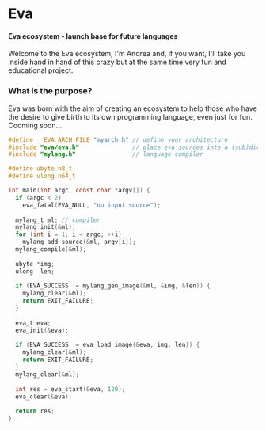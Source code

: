 # Eva
#### Eva ecosystem - launch base for future languages
Welcome to the Eva ecosystem, I'm Andrea and, if you want, I'll take you inside hand in hand of this crazy but at the same time very fun and educational project.

### What is the purpose?
Eva was born with the aim of creating an ecosystem to help those who have the desire to give birth to its own programming language, even just for fun.
Cooming soon...

```c
#define __EVA_ARCH_FILE "myarch.h" // define your architecture
#include "eva/eva.h"               // place eva sources into a (sub)directory
#include "mylang.h"                // language compiler

#define ubyte n8_t
#define ulong n64_t

int main(int argc, const char *argv[]) {
  if (argc < 2)
    eva_fatal(EVA_NULL, "no input source");
  
  mylang_t ml; // compiler
  mylang_init(&ml);
  for (int i = 1; i < argc; ++i)
    mylang_add_source(&ml, argv[i]);
  mylang_compile(&ml);
  
  ubyte *img;
  ulong  len;
  
  if (EVA_SUCCESS != mylang_gen_image(&ml, &img, &len)) {
    mylang_clear(&ml);
    return EXIT_FAILURE;
  }
  
  eva_t eva;
  eva_init(&eva);
  
  if (EVA_SUCCESS != eva_load_image(&eva, img, len)) {
    mylang_clear(&ml);
    return EXIT_FAILURE;
  }
  mylang_clear(&ml);
  
  int res = eva_start(&eva, 120);
  eva_clear(&eva);
  
  return res;
}

```
